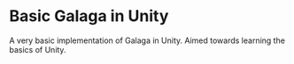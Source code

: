 # Basic Galaga in Unity
A very basic implementation of Galaga in Unity. Aimed towards learning the basics of Unity.
